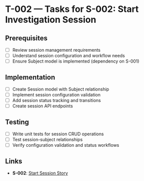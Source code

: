 # T-002 — Tasks for S-002: Start Investigation Session

## Prerequisites
- [ ] Review session management requirements
- [ ] Understand session configuration and workflow needs
- [ ] Ensure Subject model is implemented (dependency on S-001)

## Implementation
- [ ] Create Session model with Subject relationship
- [ ] Implement session configuration validation
- [ ] Add session status tracking and transitions
- [ ] Create session API endpoints

## Testing
- [ ] Write unit tests for session CRUD operations
- [ ] Test session-subject relationships
- [ ] Verify configuration validation and status workflows

## Links
- **S-002**: [Start Session Story](../stories/S-002-start-session.md)